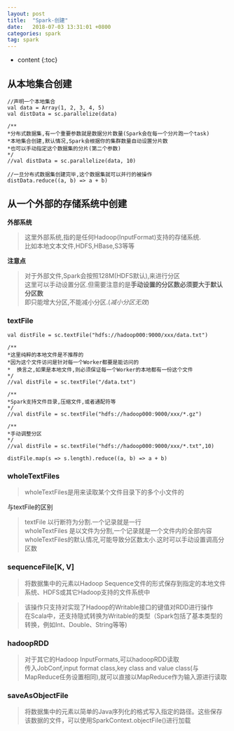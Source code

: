 ```yaml
---
layout: post
title:  "Spark-创建"
date:   2018-07-03 13:31:01 +0800
categories: spark
tag: spark
---
```


* content
{:toc}


## 从本地集合创建 

```
//声明一个本地集合
val data = Array(1, 2, 3, 4, 5)
val distData = sc.parallelize(data)

/**
*分布式数据集,有一个重要参数就是数据分片数量(Spark会在每一个分片跑一个task)
*本地集合创建,默认情况,Spark会根据你的集群数量自动设置分片数
*也可以手动指定这个数据集的分片(第二个参数)
*/
//val distData = sc.parallelize(data, 10)

//一旦分布式数据集创建完毕,这个数据集就可以并行的被操作
distData.reduce((a, b) => a + b)
```

## 从一个外部的存储系统中创建  

**外部系统**  
> 这里外部系统,指的是任何Hadoop(InputFormat)支持的存储系统.  
> 比如本地文本文件,HDFS,HBase,S3等等  

**注意点**  
> 对于外部文件,Spark会按照128M(HDFS默认),来进行分区  
> 这里可以手动设置分区.但需要注意的是**手动设置的分区数必须要大于默认分区数**  
> 即只能增大分区,不能减小分区.(*减小分区无效*)

  

### textFile  
```
val distFile = sc.textFile("hdfs://hadoop000:9000/xxx/data.txt")
            
/**
*这里纯粹的本地文件是不推荐的
*因为这个文件访问是针对每一个Worker都要是能访问的
*  换言之,如果是本地文件,则必须保证每一个Worker的本地都有一份这个文件
*/
//val distFile = sc.textFile("/data.txt")
	
/**
*Spark支持文件目录,压缩文件,或者通配符等
*/
//val distFile = sc.textFile("hdfs://hadoop000:9000/xxx/*.gz")
	
/**
*手动调整分区
*/
//val distFile = sc.textFile("hdfs://hadoop000:9000/xxx/*.txt",10)
	
distFile.map(s => s.length).reduce((a, b) => a + b)
```

### wholeTextFiles
> wholeTextFiles是用来读取某个文件目录下的多个小文件的

与textFile的区别
> textFile 以行断符为分割.一个记录就是一行  
> wholeTextFiles 是以文件为分割,一个记录就是一个文件内的全部内容  
> wholeTextFiles的默认情况,可能导致分区数太小.这时可以手动设置调高分区数  


### sequenceFile[K, V] 
> 将数据集中的元素以Hadoop Sequence文件的形式保存到指定的本地文件系统、HDFS或其它Hadoop支持的文件系统中  


> 该操作只支持对实现了Hadoop的Writable接口的键值对RDD进行操作  
> 在Scala中，还支持隐式转换为Writable的类型（Spark包括了基本类型的转换，例如Int、Double、String等等)  

### hadoopRDD  
> 对于其它的Hadoop InputFormats,可以hadoopRDD读取  
> 传入JobConf,input format class,key class and value class(与MapReduce任务设置相同),就可以直接以MapReduce作为输入源进行读取  

### saveAsObjectFile  
> 将数据集中的元素以简单的Java序列化的格式写入指定的路径。这些保存该数据的文件，可以使用SparkContext.objectFile()进行加载
